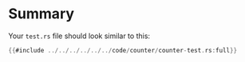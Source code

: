 # Summary
Your `test.rs` file should look similar to this:
```rust
{{#include ../../../../../../code/counter/counter-test.rs:full}}
```